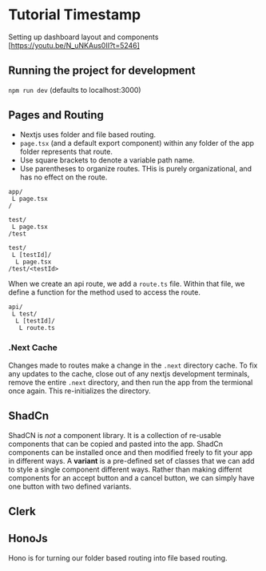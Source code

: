 # Tutorial Timestamp
Setting up dashboard layout and components
[https://youtu.be/N_uNKAus0II?t=5246]

## Running the project for development
`npm run dev`
(defaults to localhost:3000)

## Pages and Routing
- Nextjs uses folder and file based routing.
- `page.tsx` (and a default export component) within any folder of the app folder represents that route.
- Use square brackets to denote a variable path name.
- Use parentheses to organize routes. THis is purely organizational, and has no effect on the route.

```
app/
 L page.tsx
/

test/
 L page.tsx
/test

test/
 L [testId]/
  L page.tsx
/test/<testId>
```
When we create an api route, we add a `route.ts` file. Within that file, we define a function for the method used to access the route.
```
api/
 L test/
  L [testId]/
   L route.ts
```

### .Next Cache
Changes made to routes make a change in the `.next` directory cache. To fix any updates to the cache, close out of any nextjs development terminals, remove the entire `.next` directory, and then run the app from the termional once again. This re-initializes the directory.

## ShadCn
ShadCN is *not* a component library. It is a collection of re-usable components that can be copied and pasted into the app.
ShadCn components can be installed once and then modified freely to fit your app in different ways.
A **variant** is a pre-defined set of classes that we can add to style a single component different ways. Rather than making differnt components for an accept button and a cancel button, we can simply have one button with two defined variants.

## Clerk

## HonoJs
Hono is for turning our folder based routing into file based routing.
